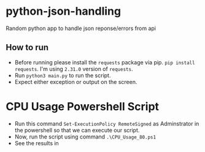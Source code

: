 # python-json-handling
Random python app to handle json reponse/errors from api

## How to run
- Before running please install the `requests` package via pip. `pip install requests`. I'm using `2.31.0` version of `requests`.
- Run `python3 main.py` to run the script.
- Expect either exception or output on the screen.

# CPU Usage Powershell Script
- Run this command `Set-ExecutionPolicy RemoteSigned` as Adminstrator in the powershell so that we can execute our script.
- Now, run the script using command `.\CPU_Usage_80.ps1`
- See the results in 